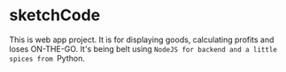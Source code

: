 # sketchCode
This is web app project. It is for displaying goods, calculating profits and loses ON-THE-GO. It's being belt using ```NodeJS for backend and a little spices from ```Python. 
